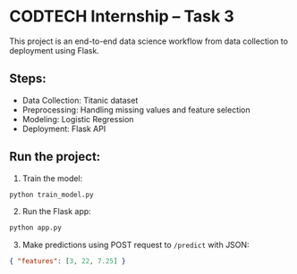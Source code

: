 # CODTECH Internship – Task 3

This project is an end-to-end data science workflow from data collection to deployment using Flask.

## Steps:
- Data Collection: Titanic dataset
- Preprocessing: Handling missing values and feature selection
- Modeling: Logistic Regression
- Deployment: Flask API

## Run the project:

1. Train the model:
```bash
python train_model.py
```

2. Run the Flask app:
```bash
python app.py
```

3. Make predictions using POST request to `/predict` with JSON:
```json
{ "features": [3, 22, 7.25] }
```
